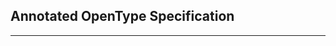 <div xmlns="http://www.w3.org/1999/xhtml" role="" class="article"><div class="titlepage"><div><div><h2 class="title"><a name="idm80810012480"></a>Annotated OpenType Specification</h2></div></div><hr/></div></div>